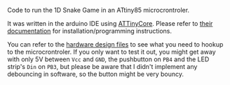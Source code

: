 Code to run the 1D Snake Game in an ATtiny85 microcrontroler.

It was written in the arduino IDE using
[ATTinyCore](https://github.com/SpenceKonde/ATTinyCore). Please refer
to [their
documentation](https://github.com/SpenceKonde/ATTinyCore#readme) for
installation/programming instructions.

You can refer to the [hardware design files](../hardware/) to see what
you need to hookup to the microcrontroler. If you only want to test it
out, you might get away with only 5V between `Vcc` and `GND`, the
pushbutton on `PB4` and the LED strip's `Din` on `PB3`, but please be
aware that I didn't implement any debouncing in software, so the
button might be very bouncy.
